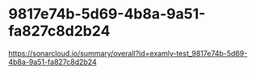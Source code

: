 # 9817e74b-5d69-4b8a-9a51-fa827c8d2b24
https://sonarcloud.io/summary/overall?id=examly-test_9817e74b-5d69-4b8a-9a51-fa827c8d2b24
